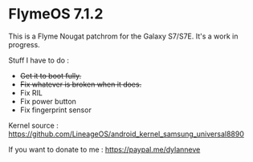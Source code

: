 # FlymeOS 7.1.2

This is a Flyme Nougat patchrom for the Galaxy S7/S7E. It's a work in progress.

Stuff I have to do :

- ~~Get it to boot fully.~~
- ~~Fix whatever is broken when it does.~~
- Fix RIL
- Fix power button
- Fix fingerprint sensor

Kernel source :
https://github.com/LineageOS/android_kernel_samsung_universal8890

If you want to donate to me :
https://paypal.me/dylanneve
